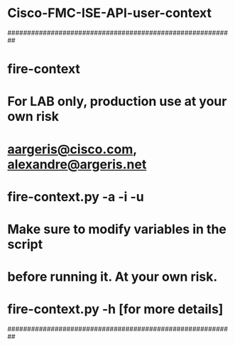 # Cisco-FMC-ISE-API-user-context

##########################################################
#                  fire-context                          #
#     For LAB only, production use at your own risk      #
#       aargeris@cisco.com, alexandre@argeris.net        #
#                                                        #
#  fire-context.py -a <add-OR-delete> -i <IP> -u <user>  #
#       Make sure to modify variables in the script      #
#       before running it. At your own risk.             #
#       fire-context.py -h [for more details]            #
##########################################################
